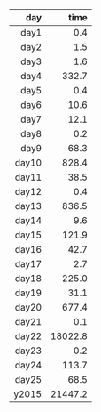 |   day |    time |
|------:|--------:|
| day1  |     0.4 |
| day2  |     1.5 |
| day3  |     1.6 |
| day4  |   332.7 |
| day5  |     0.4 |
| day6  |    10.6 |
| day7  |    12.1 |
| day8  |     0.2 |
| day9  |    68.3 |
| day10 |   828.4 |
| day11 |    38.5 |
| day12 |     0.4 |
| day13 |   836.5 |
| day14 |     9.6 |
| day15 |   121.9 |
| day16 |    42.7 |
| day17 |     2.7 |
| day18 |   225.0 |
| day19 |    31.1 |
| day20 |   677.4 |
| day21 |     0.1 |
| day22 | 18022.8 |
| day23 |     0.2 |
| day24 |   113.7 |
| day25 |    68.5 |
| y2015 | 21447.2 |
